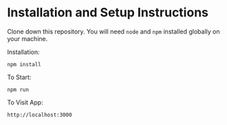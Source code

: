 # Installation and Setup Instructions
Clone down this repository. You will need `node` and `npm` installed globally on your machine.

Installation:

`npm install`

To Start:

`npm run`

To Visit App:

`http://localhost:3000`
